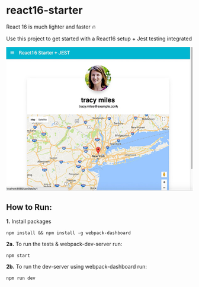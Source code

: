 # react16-starter
React 16 is much lighter and faster 🔥

Use this project to get started with a React16 setup + Jest testing integrated

<img src="preview.jpg" />

## How to Run:
**1.** Install packages
```shell
npm install && npm install -g webpack-dashboard
```

**2a.** To run the tests & webpack-dev-server run:
```shell
npm start
```

**2b.** To run the dev-server using webpack-dashboard run:
```shell
npm run dev
```
